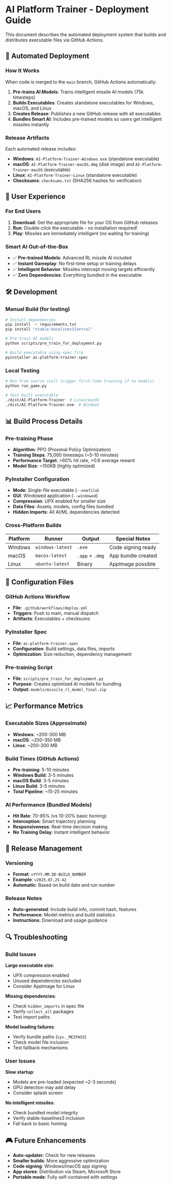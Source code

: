 
# AI Platform Trainer - Deployment Guide

This document describes the automated deployment system that builds and distributes executable files via GitHub Actions.

## 🚀 Automated Deployment

### How It Works

When code is merged to the `main` branch, GitHub Actions automatically:

1. **Pre-trains AI Models**: Trains intelligent missile AI models (75k timesteps)
2. **Builds Executables**: Creates standalone executables for Windows, macOS, and Linux
3. **Creates Release**: Publishes a new GitHub release with all executables
4. **Bundles Smart AI**: Includes pre-trained models so users get intelligent missiles instantly

### Release Artifacts

Each automated release includes:

- **Windows**: `AI-Platform-Trainer-Windows.exe` (standalone executable)
- **macOS**: `AI-Platform-Trainer-macOS.dmg` (disk image) and `AI-Platform-Trainer-macOS` (executable)
- **Linux**: `AI-Platform-Trainer-Linux` (standalone executable)
- **Checksums**: `checksums.txt` (SHA256 hashes for verification)

## 🎯 User Experience

### For End Users

1. **Download**: Get the appropriate file for your OS from GitHub releases
2. **Run**: Double-click the executable - no installation required!
3. **Play**: Missiles are immediately intelligent (no waiting for training)

### Smart AI Out-of-the-Box

- ✅ **Pre-trained Models**: Advanced RL missile AI included
- ✅ **Instant Gameplay**: No first-time setup or training delays
- ✅ **Intelligent Behavior**: Missiles intercept moving targets efficiently
- ✅ **Zero Dependencies**: Everything bundled in the executable

## 🛠️ Development

### Manual Build (for testing)

```bash
# Install dependencies
pip install -r requirements.txt
pip install "stable-baselines3[extra]"

# Pre-train AI models
python scripts/pre_train_for_deployment.py

# Build executable using spec file
pyinstaller ai-platform-trainer.spec
```

### Local Testing

```bash
# Run from source (will trigger first-time training if no models)
python run_game.py

# Test built executable
./dist/AI-Platform-Trainer  # Linux/macOS
./dist/AI-Platform-Trainer.exe  # Windows
```

## 📊 Build Process Details

### Pre-training Phase

- **Algorithm**: PPO (Proximal Policy Optimization)
- **Training Steps**: 75,000 timesteps (~5-10 minutes)
- **Performance Target**: >60% hit rate, >0.6 average reward
- **Model Size**: ~150KB (highly optimized)

### PyInstaller Configuration

- **Mode**: Single-file executable (`--onefile`)
- **GUI**: Windowed application (`--windowed`)
- **Compression**: UPX enabled for smaller size
- **Data Files**: Assets, models, config files bundled
- **Hidden Imports**: All AI/ML dependencies detected

### Cross-Platform Builds

| Platform | Runner | Output | Special Notes |
|----------|--------|---------|---------------|
| Windows | `windows-latest` | `.exe` | Code signing ready |
| macOS | `macos-latest` | `.app` + `.dmg` | App bundle created |
| Linux | `ubuntu-latest` | Binary | AppImage possible |

## 🔧 Configuration Files

### GitHub Actions Workflow
- **File**: `.github/workflows/deploy.yml`
- **Triggers**: Push to main, manual dispatch
- **Artifacts**: Executables + checksums

### PyInstaller Spec
- **File**: `ai-platform-trainer.spec`
- **Configuration**: Build settings, data files, imports
- **Optimization**: Size reduction, dependency management

### Pre-training Script
- **File**: `scripts/pre_train_for_deployment.py`
- **Purpose**: Creates optimized AI models for bundling
- **Output**: `models/missile_rl_model_final.zip`

## 📈 Performance Metrics

### Executable Sizes (Approximate)
- **Windows**: ~200-300 MB
- **macOS**: ~250-350 MB  
- **Linux**: ~200-300 MB

### Build Times (GitHub Actions)
- **Pre-training**: 5-10 minutes
- **Windows Build**: 3-5 minutes
- **macOS Build**: 3-5 minutes
- **Linux Build**: 3-5 minutes
- **Total Pipeline**: ~15-25 minutes

### AI Performance (Bundled Models)
- **Hit Rate**: 70-85% (vs 10-20% basic homing)
- **Interception**: Smart trajectory planning
- **Responsiveness**: Real-time decision making
- **No Training Delay**: Instant intelligent behavior

## 🚦 Release Management

### Versioning
- **Format**: `vYYYY.MM.DD-BUILD_NUMBER`
- **Example**: `v2025.07.25-42`
- **Automatic**: Based on build date and run number

### Release Notes
- **Auto-generated**: Include build info, commit hash, features
- **Performance**: Model metrics and build statistics
- **Instructions**: Download and usage guidance

## 🔍 Troubleshooting

### Build Issues

**Large executable size**: 
- UPX compression enabled
- Unused dependencies excluded
- Consider AppImage for Linux

**Missing dependencies**:
- Check `hidden_imports` in spec file
- Verify `collect_all` packages
- Test import paths

**Model loading failures**:
- Verify bundle paths (`sys._MEIPASS`)
- Check model file inclusion
- Test fallback mechanisms

### User Issues

**Slow startup**:
- Models are pre-loaded (expected ~2-3 seconds)
- GPU detection may add delay
- Consider splash screen

**No intelligent missiles**:
- Check bundled model integrity
- Verify stable-baselines3 inclusion
- Fall back to basic homing

## 🎮 Future Enhancements

- **Auto-updater**: Check for new releases
- **Smaller builds**: More aggressive optimization
- **Code signing**: Windows/macOS app signing
- **App stores**: Distribution via Steam, Microsoft Store
- **Portable mode**: Fully self-contained with settings